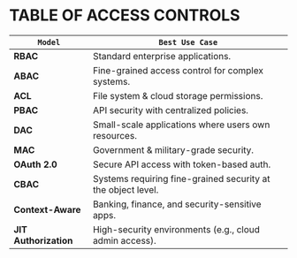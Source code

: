 
# **TABLE OF ACCESS CONTROLS**

| `Model` | `Best Use Case` |
|-------|--------------|
| **RBAC** | Standard enterprise applications. |
| **ABAC** | Fine-grained access control for complex systems. |
| **ACL** | File system & cloud storage permissions. |
| **PBAC** | API security with centralized policies. |
| **DAC** | Small-scale applications where users own resources. |
| **MAC** | Government & military-grade security. |
| **OAuth 2.0** | Secure API access with token-based auth. |
| **CBAC** | Systems requiring fine-grained security at the object level. |
| **Context-Aware** | Banking, finance, and security-sensitive apps. |
| **JIT Authorization** | High-security environments (e.g., cloud admin access). |